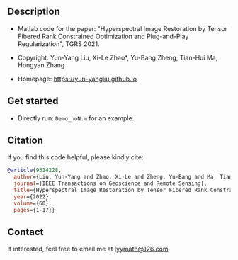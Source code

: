 ## Description
- Matlab code for the paper: \"Hyperspectral Image Restoration by Tensor Fibered Rank Constrained Optimization and Plug-and-Play Regularization\", TGRS 2021.

- Copyright: Yun-Yang Liu, Xi-Le Zhao\*, Yu-Bang Zheng, Tian-Hui Ma, Hongyan Zhang

- Homepage: https://yun-yangliu.github.io

## Get started
- Directly run: ``Demo_noN.m`` for an example.

## Citation
If you find this code helpful, please kindly cite:
```bibtex
@article{9314228,
  author={Liu, Yun-Yang and Zhao, Xi-Le and Zheng, Yu-Bang and Ma, Tian-Hui and Zhang, Hongyan},
  journal={IEEE Transactions on Geoscience and Remote Sensing}, 
  title={Hyperspectral Image Restoration by Tensor Fibered Rank Constrained Optimization and Plug-and-Play Regularization}, 
  year={2022},
  volume={60},
  pages={1-17}}
```

## Contact
If interested, feel free to email me at <lyymath@126.com>.
